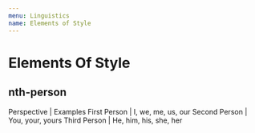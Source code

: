 ```yaml
---
menu: Linguistics
name: Elements of Style
---
```


# Elements Of Style

## nth-person

Perspective | Examples
First Person | I, we, me, us, our
Second Person | You, your, yours
Third Person | He, him, his, she, her
